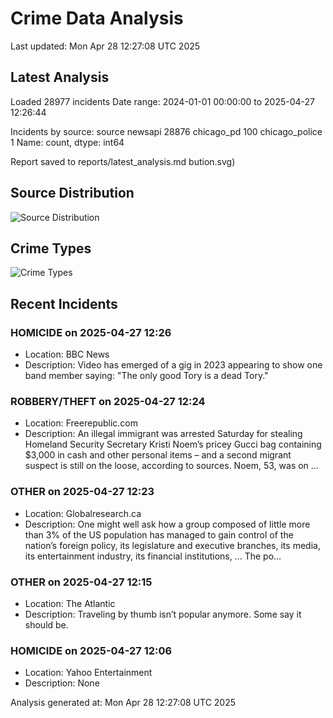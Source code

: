 # Crime Data Analysis
Last updated: Mon Apr 28 12:27:08 UTC 2025

## Latest Analysis

Loaded 28977 incidents
Date range: 2024-01-01 00:00:00 to 2025-04-27 12:26:44

Incidents by source:
source
newsapi           28876
chicago_pd          100
chicago_police        1
Name: count, dtype: int64

Report saved to reports/latest_analysis.md
bution.svg)

## Source Distribution
![Source Distribution](images/source_distribution.svg)

## Crime Types
![Crime Types](images/crime_types.svg)

## Recent Incidents

### HOMICIDE on 2025-04-27 12:26
- Location: BBC News
- Description: Video has emerged of a gig in 2023 appearing to show one band member saying: "The only good Tory is a dead Tory."


### ROBBERY/THEFT on 2025-04-27 12:24
- Location: Freerepublic.com
- Description: An illegal immigrant was arrested Saturday for stealing Homeland Security Secretary Kristi Noem’s pricey Gucci bag containing $3,000 in cash and other personal items – and a second migrant suspect is still on the loose, according to sources. Noem, 53, was on …


### OTHER on 2025-04-27 12:23
- Location: Globalresearch.ca
- Description: One might well ask how a group composed of little more than 3% of the US population has managed to gain control of the nation’s foreign policy, its legislature and executive branches, its media, its entertainment industry, its financial institutions, …
The po…


### OTHER on 2025-04-27 12:15
- Location: The Atlantic
- Description: Traveling by thumb isn’t popular anymore. Some say it should be.


### HOMICIDE on 2025-04-27 12:06
- Location: Yahoo Entertainment
- Description: None

Analysis generated at: Mon Apr 28 12:27:08 UTC 2025
